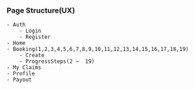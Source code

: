 ### Page Structure(UX)
```
- Auth
    - Login
    - Register
- Home
- Booking(1,2,3,4,5,6,7,8,9,10,11,12,13,14,15,16,17,18,19)
    - Create
    - ProgressSteps(2 ~  19)
- My Claims
- Profile
- Payout 
``` 